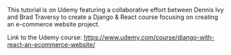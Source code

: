 This tutorial is on Udemy featuring a collaborative effort between Dennis Ivy and Brad Traversy to create a Django & React course focusing on creating an e-commerce website project.

Link to the Udemy course: https://www.udemy.com/course/django-with-react-an-ecommerce-website/